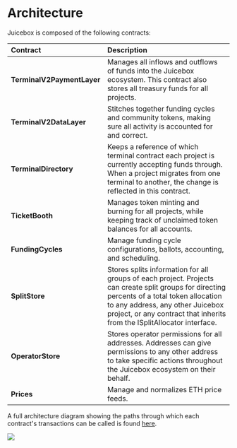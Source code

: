 # Architecture

Juicebox is composed of the following contracts:

| Contract | Description |
| :--- | :--- |
| **TerminalV2PaymentLayer** | Manages all inflows and outflows of funds into the Juicebox ecosystem. This contract also stores all treasury funds for all projects. |
| **TerminalV2DataLayer** | Stitches together funding cycles and community tokens, making sure all activity is accounted for and correct. |
| **TerminalDirectory** | Keeps a reference of which terminal contract each project is currently accepting funds through. When a project migrates from one terminal to another, the change is reflected in this contract.  |
| **TicketBooth** | Manages token minting and burning for all projects, while keeping track of unclaimed token balances for all accounts. |
| **FundingCycles** | Manage funding cycle configurations, ballots, accounting, and scheduling. |
| **SplitStore** | Stores splits information for all groups of each project. Projects can create split groups for directing percents of a total token allocation to any address, any other Juicebox project, or any contract that inherits from the ISplitAllocator interface. |
| **OperatorStore** | Stores operator permissions for all addresses. Addresses can give permissions to any other address to take specific actions throughout the Juicebox ecosystem on their behalf. |
| **Prices** | Manage and normalizes ETH price feeds. |

A full architecture diagram showing the paths through which each contract's transactions can be called is found [here](https://www.figma.com/file/YIf64bRfSXjCDSPb49uAwv/Juicebox-Technical-Docs-Copy?node-id=262%3A8).

![](../.gitbook/assets/architecture%20%282%29.png)

